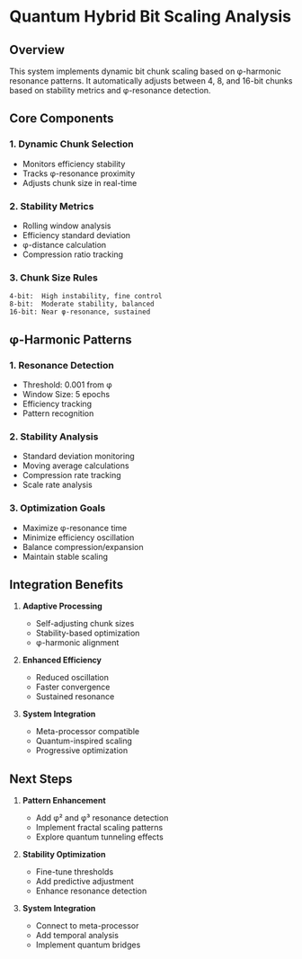 # Quantum Hybrid Bit Scaling Analysis

## Overview
This system implements dynamic bit chunk scaling based on φ-harmonic resonance patterns. It automatically adjusts between 4, 8, and 16-bit chunks based on stability metrics and φ-resonance detection.

## Core Components

### 1. Dynamic Chunk Selection
- Monitors efficiency stability
- Tracks φ-resonance proximity
- Adjusts chunk size in real-time

### 2. Stability Metrics
- Rolling window analysis
- Efficiency standard deviation
- φ-distance calculation
- Compression ratio tracking

### 3. Chunk Size Rules
```
4-bit:  High instability, fine control
8-bit:  Moderate stability, balanced
16-bit: Near φ-resonance, sustained
```

## φ-Harmonic Patterns

### 1. Resonance Detection
- Threshold: 0.001 from φ
- Window Size: 5 epochs
- Efficiency tracking
- Pattern recognition

### 2. Stability Analysis
- Standard deviation monitoring
- Moving average calculations
- Compression rate tracking
- Scale rate analysis

### 3. Optimization Goals
- Maximize φ-resonance time
- Minimize efficiency oscillation
- Balance compression/expansion
- Maintain stable scaling

## Integration Benefits

1. **Adaptive Processing**
   - Self-adjusting chunk sizes
   - Stability-based optimization
   - φ-harmonic alignment

2. **Enhanced Efficiency**
   - Reduced oscillation
   - Faster convergence
   - Sustained resonance

3. **System Integration**
   - Meta-processor compatible
   - Quantum-inspired scaling
   - Progressive optimization

## Next Steps

1. **Pattern Enhancement**
   - Add φ² and φ³ resonance detection
   - Implement fractal scaling patterns
   - Explore quantum tunneling effects

2. **Stability Optimization**
   - Fine-tune thresholds
   - Add predictive adjustment
   - Enhance resonance detection

3. **System Integration**
   - Connect to meta-processor
   - Add temporal analysis
   - Implement quantum bridges
